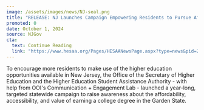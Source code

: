 ```yaml
---
image: /assets/images/news/NJ-seal.png
title: "RELEASE: NJ Launches Campaign Empowering Residents to Pursue Affordable, Accessible Degrees in the State"
promoted: 0
date: October 1, 2024
source: NJGov
cta:
  text: Continue Reading
  link: "https://www.hesaa.org/Pages/HESAANewsPage.aspx?type=news&pid=279"
---
```


To encourage more residents to make use of the higher education opportunities available in New Jersey, the Office of the Secretary of Higher Education and the Higher Education Student Assistance Authority - with help from OOI's Communication + Engagement Lab -   launched a year-long, targeted statewide campaign to raise awareness about the affordability, accessibility, and value of earning a college degree in the Garden State.
